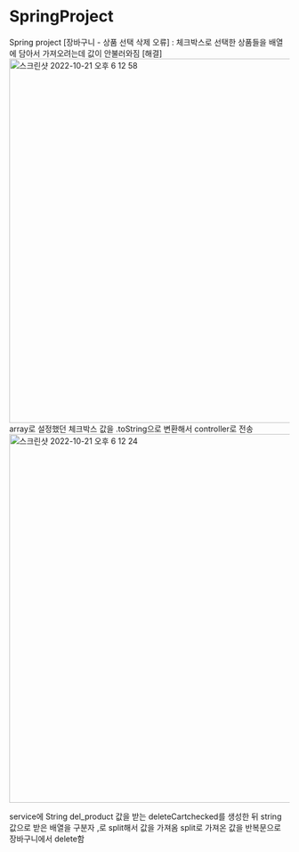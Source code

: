 # SpringProject
Spring project
[장바구니 - 상품 선택 삭제 오류]
 : 체크박스로 선택한 상품들을 배열에 담아서 가져오려는데 값이 안불러와짐
[해결]
<img width="654" alt="스크린샷 2022-10-21 오후 6 12 58" src="https://user-images.githubusercontent.com/109573488/197809445-e9883613-5dc2-4a15-a13f-e1ba65ad3330.png">
array로 설정했던 체크박스 값을 .toString으로 변환해서 controller로 전송
<img width="662" alt="스크린샷 2022-10-21 오후 6 12 24" src="https://user-images.githubusercontent.com/109573488/197809693-70b54768-f6ec-4ce2-be3d-e3a5c6c931ee.png">

service에 String del_product 값을 받는 deleteCartchecked를 생성한 뒤
string 값으로 받은 배열을 구분자 ,로 split해서 값을 가져옴
split로 가져온 값을 반복문으로 장바구니에서 delete함


